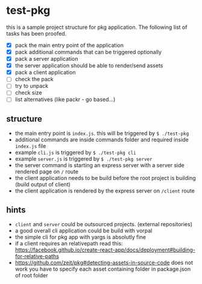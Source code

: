 # test-pkg

this is a sample project structure for pkg application.
The following list of tasks has been proofed.

- [x] pack the main entry point of the application
- [x] pack additional commands that can be triggered optionally
- [x] pack a server application
- [x] the server application should be able to render/send assets
- [x] pack a client application
- [ ] check the pack
- [ ] try to unpack
- [ ] check size
- [ ] list alternatives (like packr - go based...)

## structure

* the main entry point is `index.js`. this will be triggered by `$ ./test-pkg`
* additional commands are inside commands folder and required inside `index.js` file
* example `cli.js` is triggered by `$ ./test-pkg cli`
* example `server.js` is triggered by `$ ./test-pkg server`
* the server command is starting an express server with a server side rendered page on `/` route
* the client application needs to be build before the root project is building (build output of client)
* the client application is rendered by the express server on `/client` route

## hints

* `client` and `server` could be outsourced projects. (external repositories)
* a good overall cli application could be build with vorpal
* the simple cli for pkg app with yargs is absolutly fine
* if a client requires an relativepath read this: https://facebook.github.io/create-react-app/docs/deployment#building-for-relative-paths
* https://github.com/zeit/pkg#detecting-assets-in-source-code does not work you have to specify each asset containing folder in package.json of root folder